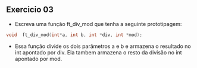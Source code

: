 ##                               Exercicio 03

- Escreva uma função ft_div_mod que tenha a seguinte prototipagem:

```C
void  ft_div_mod(int*a, int b, int *div, int *mod);
```

- Essa função divide os dois parâmetros a e b e armazena o resultado no int apontado por div.
  Ela tambem armazena o resto da divisão no int apontado por mod.